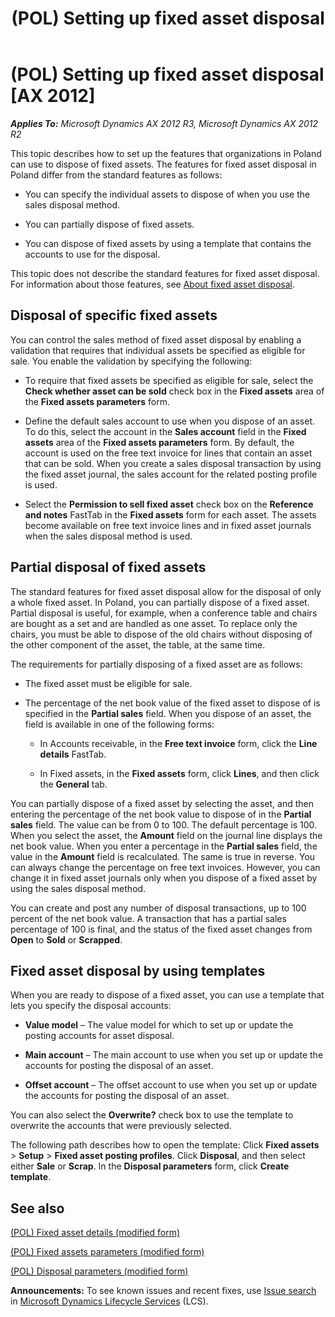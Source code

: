 ﻿---
title: (POL) Setting up fixed asset disposal
TOCTitle: (POL) Setting up fixed asset disposal
ms:assetid: ac02a300-5f49-4357-b96d-e558f7160478
ms:mtpsurl: https://technet.microsoft.com/en-us/library/JJ730412(v=AX.60)
ms:contentKeyID: 49636331
ms.date: 04/18/2014
mtps_version: v=AX.60
---

# (POL) Setting up fixed asset disposal [AX 2012]


_**Applies To:** Microsoft Dynamics AX 2012 R3, Microsoft Dynamics AX 2012 R2_

This topic describes how to set up the features that organizations in Poland can use to dispose of fixed assets. The features for fixed asset disposal in Poland differ from the standard features as follows:

  - You can specify the individual assets to dispose of when you use the sales disposal method.

  - You can partially dispose of fixed assets.

  - You can dispose of fixed assets by using a template that contains the accounts to use for the disposal.

This topic does not describe the standard features for fixed asset disposal. For information about those features, see [About fixed asset disposal](about-fixed-asset-disposal.md).

## Disposal of specific fixed assets

You can control the sales method of fixed asset disposal by enabling a validation that requires that individual assets be specified as eligible for sale. You enable the validation by specifying the following:

  - To require that fixed assets be specified as eligible for sale, select the **Check whether asset can be sold** check box in the **Fixed assets** area of the **Fixed assets parameters** form.

  - Define the default sales account to use when you dispose of an asset. To do this, select the account in the **Sales account** field in the **Fixed assets** area of the **Fixed assets parameters** form. By default, the account is used on the free text invoice for lines that contain an asset that can be sold. When you create a sales disposal transaction by using the fixed asset journal, the sales account for the related posting profile is used.

  - Select the **Permission to sell fixed asset** check box on the **Reference and notes** FastTab in the **Fixed assets** form for each asset. The assets become available on free text invoice lines and in fixed asset journals when the sales disposal method is used.

## Partial disposal of fixed assets

The standard features for fixed asset disposal allow for the disposal of only a whole fixed asset. In Poland, you can partially dispose of a fixed asset. Partial disposal is useful, for example, when a conference table and chairs are bought as a set and are handled as one asset. To replace only the chairs, you must be able to dispose of the old chairs without disposing of the other component of the asset, the table, at the same time.

The requirements for partially disposing of a fixed asset are as follows:

  - The fixed asset must be eligible for sale.

  - The percentage of the net book value of the fixed asset to dispose of is specified in the **Partial sales** field. When you dispose of an asset, the field is available in one of the following forms:
    
      - In Accounts receivable, in the **Free text invoice** form, click the **Line details** FastTab.
    
      - In Fixed assets, in the **Fixed assets** form, click **Lines**, and then click the **General** tab.

You can partially dispose of a fixed asset by selecting the asset, and then entering the percentage of the net book value to dispose of in the **Partial sales** field. The value can be from 0 to 100. The default percentage is 100. When you select the asset, the **Amount** field on the journal line displays the net book value. When you enter a percentage in the **Partial sales** field, the value in the **Amount** field is recalculated. The same is true in reverse. You can always change the percentage on free text invoices. However, you can change it in fixed asset journals only when you dispose of a fixed asset by using the sales disposal method.

You can create and post any number of disposal transactions, up to 100 percent of the net book value. A transaction that has a partial sales percentage of 100 is final, and the status of the fixed asset changes from **Open** to **Sold** or **Scrapped**.

## Fixed asset disposal by using templates

When you are ready to dispose of a fixed asset, you can use a template that lets you specify the disposal accounts:

  - **Value model** – The value model for which to set up or update the posting accounts for asset disposal.

  - **Main account** – The main account to use when you set up or update the accounts for posting the disposal of an asset.

  - **Offset account** – The offset account to use when you set up or update the accounts for posting the disposal of an asset.

You can also select the **Overwrite?** check box to use the template to overwrite the accounts that were previously selected.

The following path describes how to open the template: Click **Fixed assets** \> **Setup** \> **Fixed asset posting profiles**. Click **Disposal**, and then select either **Sale** or **Scrap**. In the **Disposal parameters** form, click **Create template**.

## See also

[(POL) Fixed asset details (modified form)](https://technet.microsoft.com/en-us/library/jj730411\(v=ax.60\))

[(POL) Fixed assets parameters (modified form)](https://technet.microsoft.com/en-us/library/jj730406\(v=ax.60\))

[(POL) Disposal parameters (modified form)](https://technet.microsoft.com/en-us/library/jj730407\(v=ax.60\))

  
**Announcements:** To see known issues and recent fixes, use [Issue search](http://go.microsoft.com/fwlink/?linkid=389258) in [Microsoft Dynamics Lifecycle Services](http://go.microsoft.com/fwlink/?linkid=306505) (LCS).

